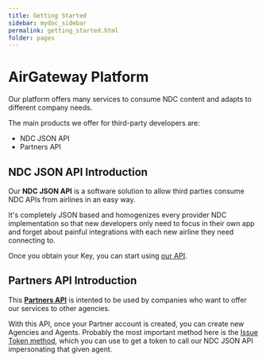 ```yaml
---
title: Getting Started
sidebar: mydoc_sidebar
permalink: getting_started.html
folder: pages
---
```


# AirGateway Platform

Our platform offers many services to consume NDC content and adapts to different company needs.

The main products we offer for third-party developers are:
* NDC JSON API
* Partners API
 
## NDC JSON API Introduction

Our **NDC JSON API** is a software solution to allow third parties consume NDC APIs from airlines in an easy way.

It's completely JSON based and homogenizes every provider NDC implementation so that new developers only need to focus in their own app and forget about painful integrations with each new airline they need connecting to.

Once you obtain your Key, you can start using [our API](/NDC_API_Docs.html).


## Partners API Introduction

This [**Partners API**](/Hub_API_Docs.html) is intented to be used by companies who want to offer our services to other agencies.

With this API, once your Partner account is created, you can create new Agencies and Agents. Probably the most important method here is the [Issue Token method](https://hub.airgateway.net/api/static/swagger-ui/#/Agents/post_agents__agentID__issue_token), which you can use to get a token to call our NDC JSON API impersonating that given agent.
